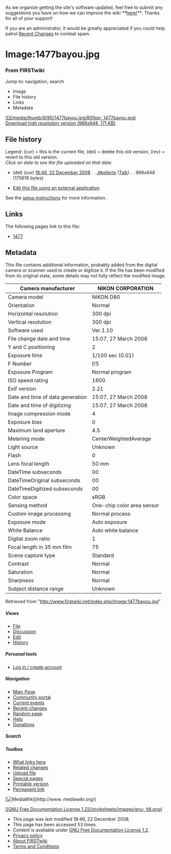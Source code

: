 As we organize getting the site's software updated, feel free to submit any
suggestions you have on how we can improve the wiki
_**_[here!](/index.php/User:Hallry/Suggestions "User:Hallry/Suggestions"
)_**_. Thanks for all of your support!

If you are an administrator, it would be greatly appreciated if you could help
patrol [Recent Changes](/index.php/Special:Recentchanges
"Special:Recentchanges" ) to combat spam.

# Image:1477bayou.jpg

### From FIRSTwiki

Jump to: navigation, search

  * Image
  * File history
  * Links
  * Metadata

[![](/media/thumb/9/90/1477bayou.jpg/800px-
1477bayou.jpg)](/media/9/90/1477bayou.jpg)  
[Download high resolution version (968x648, 171
KB)](/media/9/90/1477bayou.jpg)

## File history

Legend: (cur) = this is the current file, (del) = delete this old version,
(rev) = revert to this old version.  
_Click on date to see the file uploaded on that date_.

  * (del) (cur) [18:46, 22 December 2008](/media/9/90/1477bayou.jpg "/media/9/90/1477bayou.jpg" ) . . [Jtkellertx](/index.php?title=User:Jtkellertx&action=edit "User:Jtkellertx" ) ([Talk](/index.php?title=User_talk:Jtkellertx&action=edit "User talk:Jtkellertx" )) . . 968x648 (175618 bytes)
  

  * [Edit this file using an external application](/index.php?title=Image:1477bayou.jpg&action=edit&externaledit=true&mode=file "Image:1477bayou.jpg" )

See the [setup
instructions](http://meta.wikimedia.org/wiki/Help:External_editors
"http://meta.wikimedia.org/wiki/Help:External_editors" ) for more information.

## Links

The following pages link to this file:

  * [1477](/index.php/1477 "1477" )

## Metadata

This file contains additional information, probably added from the digital
camera or scanner used to create or digitize it. If the file has been modified
from its original state, some details may not fully reflect the modified
image.

Camera manufacturer |  NIKON CORPORATION  
---|---  
Camera model |  NIKON D80  
Orientation |  Normal  
Horizontal resolution |  300 dpi  
Vertical resolution |  300 dpi  
Software used |  Ver.1.10  
File change date and time |  15:07, 27 March 2008  
Y and C positioning |  2  
Exposure time |  1/100 sec (0.01)  
F Number |  f/5  
Exposure Program |  Normal program  
ISO speed rating |  1600  
Exif version |  2.21  
Date and time of data generation |  15:07, 27 March 2008  
Date and time of digitizing |  15:07, 27 March 2008  
Image compression mode |  4  
Exposure bias |  0  
Maximum land aperture |  4.5  
Metering mode |  CenterWeightedAverage  
Light source |  Unknown  
Flash |  0  
Lens focal length |  50 mm  
DateTime subseconds |  00  
DateTimeOriginal subseconds |  00  
DateTimeDigitized subseconds |  00  
Color space |  sRGB  
Sensing method |  One-chip color area sensor  
Custom image processing |  Normal process  
Exposure mode |  Auto exposure  
White Balance |  Auto white balance  
Digital zoom ratio |  1  
Focal length in 35 mm film |  75  
Scene capture type |  Standard  
Contrast |  Normal  
Saturation |  Normal  
Sharpness |  Normal  
Subject distance range |  Unknown  
  
Retrieved from "<http://www.firstwiki.net/index.php/Image:1477bayou.jpg>"

##### Views

  * [File](/index.php/Image:1477bayou.jpg)
  * [Discussion](/index.php?title=Image_talk:1477bayou.jpg&action=edit)
  * [Edit](/index.php?title=Image:1477bayou.jpg&action=edit)
  * [History](/index.php?title=Image:1477bayou.jpg&action=history)

##### Personal tools

  * [Log in / create account](/index.php?title=Special:Userlogin&returnto=Image:1477bayou.jpg)

[](/index.php/Main_Page "Main Page" )

##### Navigation

  * [Main Page](/index.php/Main_Page)
  * [Community portal](/index.php/FIRSTwiki:Community_portal)
  * [Current events](/index.php/Current_events)
  * [Recent changes](/index.php/Special:Recentchanges)
  * [Random page](/index.php/Special:Random)
  * [Help](/index.php/FIRSTwiki:Help)
  * [Donations](/index.php/FIRSTwiki:Site_support)

##### Search



##### Toolbox

  * [What links here](/index.php/Special:Whatlinkshere/Image:1477bayou.jpg)
  * [Related changes](/index.php/Special:Recentchangeslinked/Image:1477bayou.jpg)
  * [Upload file](/index.php/Special:Upload)
  * [Special pages](/index.php/Special:Specialpages)
  * [Printable version](/index.php?title=Image:1477bayou.jpg&printable=yes)
  * [Permanent link](/index.php?title=Image:1477bayou.jpg&oldid=70351)

[![MediaWiki](/skins/common/images/poweredby_mediawiki_88x31.png)](http://www.
mediawiki.org/)

[![GNU Free Documentation License 1.2](/stylesheets/images/gnu-
fdl.png)](http://www.gnu.org/copyleft/fdl.html)

  * This page was last modified 18:46, 22 December 2008.
  * This page has been accessed 53 times.
  * Content is available under [GNU Free Documentation License 1.2](http://www.gnu.org/copyleft/fdl.html "http://www.gnu.org/copyleft/fdl.html" ).
  * [Privacy policy](/index.php/FIRSTwiki:Privacy_policy "FIRSTwiki:Privacy policy" )
  * [About FIRSTwiki](/index.php/FIRSTwiki:About "FIRSTwiki:About" )
  * [Terms and Conditions](/index.php/FIRSTwiki:Terms_and_conditions "FIRSTwiki:Terms and conditions" )

